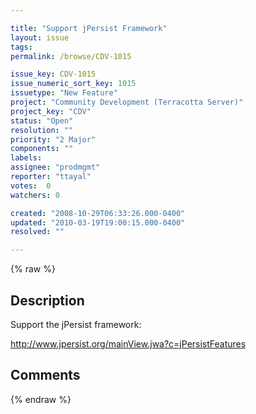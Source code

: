 ```yaml
---

title: "Support jPersist Framework"
layout: issue
tags: 
permalink: /browse/CDV-1015

issue_key: CDV-1015
issue_numeric_sort_key: 1015
issuetype: "New Feature"
project: "Community Development (Terracotta Server)"
project_key: "CDV"
status: "Open"
resolution: ""
priority: "2 Major"
components: ""
labels: 
assignee: "prodmgmt"
reporter: "ttayal"
votes:  0
watchers: 0

created: "2008-10-29T06:33:26.000-0400"
updated: "2010-03-19T19:00:15.000-0400"
resolved: ""

---
```




{% raw %}



## Description

<div markdown="1" class="description">

Support the jPersist framework: 

http://www.jpersist.org/mainView.jwa?c=jPersistFeatures 

</div>

## Comments



{% endraw %}

